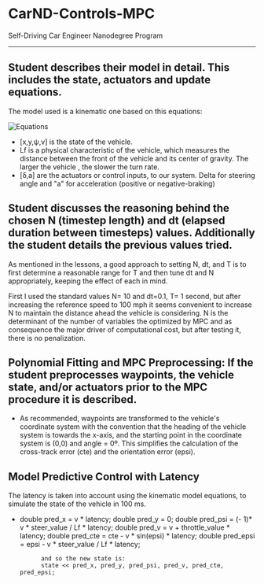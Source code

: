 [//]: # (Image References)

[image0]: ../term2/CarND-MPC-Project-master/Equations.png "Equations"
[image1]: ./../master/tools/initial_position.png "waypoint_rotation.png"


# CarND-Controls-MPC
Self-Driving Car Engineer Nanodegree Program

---

## Student describes their model in detail. This includes the state, actuators and update equations.

The model used is a kinematic one based on this equations:

![Equations][image0]

* [x,y,ψ,v] is the state of the vehicle.
* Lf is a physical characteristic of the vehicle, which measures the distance between the front of the vehicle and its center of gravity. The larger the vehicle , the slower the turn rate.
* [δ,a] are the actuators or control inputs, to our system. Delta for steering angle and "a" for acceleration (positive or negative-braking) 


## Student discusses the reasoning behind the chosen N (timestep length) and dt (elapsed duration between timesteps) values. Additionally the student details the previous values tried.

As mentioned in the lessons, a good approach to setting N, dt, and T is to first determine a reasonable range for T and then tune dt and N appropriately, keeping the effect of each in mind.

First I used the standard values N= 10 and dt=0.1, T= 1 second, but after increasing the reference speed to 100 mph it seems convenient to increase N to maintain the distance ahead the vehicle is considering. N is the determinant of the number of variables the optimized by MPC and as consequence the major driver of computational cost, but after testing it, there is no penalization.


## Polynomial Fitting and MPC Preprocessing: If the student preprocesses waypoints, the vehicle state, and/or actuators prior to the MPC procedure it is described.

* As recommended, waypoints are transformed to the vehicle's coordinate system with the convention that the heading of the vehicle system is towards the x-axis, and the starting point in the coordinate system is (0,0) and angle = 0º. This simplifies the calculation of the cross-track error (cte) and the orientation error (epsi).

## Model Predictive Control with Latency

The latency is taken into account using the kinematic model equations, to simulate the state of the vehicle in 100 ms. 

* double pred_x   = v * latency;
            double pred_y   = 0;
            double pred_psi  = (- 1)* v * steer_value / Lf * latency;
            double pred_v    = v + throttle_value * latency;
            double pred_cte  = cte - v * sin(epsi) * latency;
            double pred_epsi = epsi - v * steer_value / Lf * latency;
            
            and so the new state is:
            state << pred_x, pred_y, pred_psi, pred_v, pred_cte, pred_epsi;

